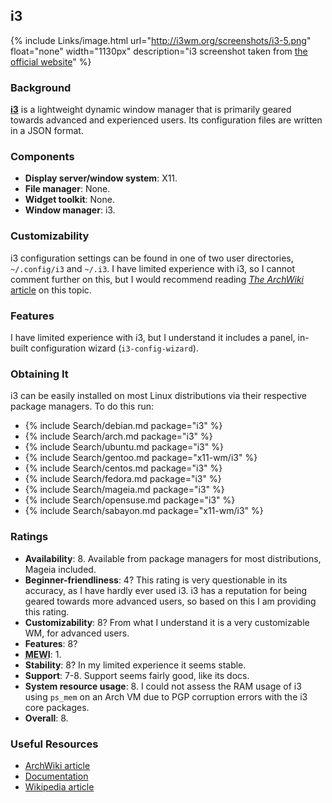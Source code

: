 ## i3
{% include Links/image.html url="http://i3wm.org/screenshots/i3-5.png" float="none" width="1130px" description="i3 screenshot taken from [the official website](http://i3wm.org/screenshots/i3-5.png)" %}

### Background
[**i3**](http://i3wm.org/) is a lightweight dynamic window manager that is primarily geared towards advanced and experienced users. Its configuration files are written in a JSON format.

### Components
* **Display server/window system**: X11.
* **File manager**: None.
* **Widget toolkit**: None.
* **Window manager**: i3.

### Customizability
i3 configuration settings can be found in one of two user directories, `~/.config/i3` and `~/.i3`. I have limited experience with i3, so I cannot comment further on this, but I would recommend reading [*The ArchWiki* article](https://wiki.archlinux.org/index.php/i3) on this topic.

### Features
I have limited experience with i3, but I understand it includes a panel, in-built configuration wizard (`i3-config-wizard`).

### Obtaining It
i3 can be easily installed on most Linux distributions via their respective package managers. To do this run:
* {% include Search/debian.md package="i3" %}
* {% include Search/arch.md package="i3" %}
* {% include Search/ubuntu.md package="i3" %}
* {% include Search/gentoo.md package="x11-wm/i3" %}
* {% include Search/centos.md package="i3" %}
* {% include Search/fedora.md package="i3" %}
* {% include Search/mageia.md package="i3" %}
* {% include Search/opensuse.md package="i3" %}
* {% include Search/sabayon.md package="x11-wm/i3" %}

### Ratings
* **Availability**: 8. Available from package managers for most distributions, Mageia included.
* **Beginner-friendliness**: 4? This rating is very questionable in its accuracy, as I have hardly ever used i3. i3 has a reputation for being geared towards more advanced users, so based on this I am providing this rating.
* **Customizability**: 8? From what I understand it is a very customizable WM, for advanced users.
* **Features**: 8?
* <abbr title="My Experience With It">**MEWI**</abbr>: 1.
* **Stability**: 8? In my limited experience it seems stable.
* **Support**: 7-8. Support seems fairly good, like its docs.
* **System resource usage**: 8. I could not assess the RAM usage of i3 using `ps_mem` on an Arch VM due to PGP corruption errors with the i3 core packages. 
* **Overall**: 8.

### Useful Resources
* [ArchWiki article](https://wiki.archlinux.org/index.php/i3)
* [Documentation](http://i3wm.org/docs/)
* [Wikipedia article](https://en.wikipedia.org/wiki/i3_(window_manager))
